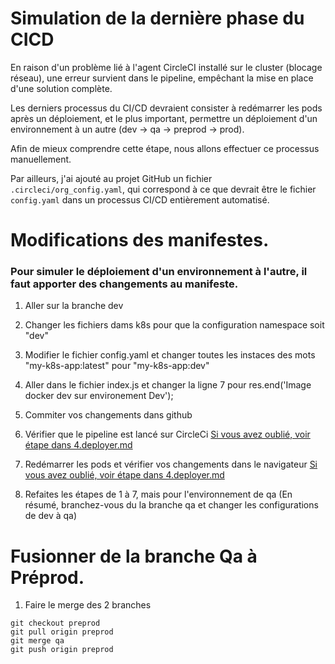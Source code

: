 # Simulation de la dernière phase du CICD

En raison d'un problème lié à l'agent CircleCI installé sur le cluster (blocage réseau), une erreur survient dans le pipeline, empêchant la mise en place d'une solution complète.

Les derniers processus du CI/CD devraient consister à redémarrer les pods après un déploiement, et le plus important, permettre un déploiement d'un environnement à un autre (dev → qa → preprod → prod).

Afin de mieux comprendre cette étape, nous allons effectuer ce processus manuellement.

Par ailleurs, j'ai ajouté au projet GitHub un fichier `.circleci/org_config.yaml`, qui correspond à ce que devrait être le fichier `config.yaml` dans un processus CI/CD entièrement automatisé.


# Modifications des manifestes.

### Pour simuler le déploiement d'un environnement à l'autre, il faut apporter des changements au manifeste.

1. Aller sur la branche dev

2. Changer les fichiers dams k8s pour que la configuration namespace soit "dev"

3. Modifier le fichier config.yaml et changer toutes les instaces des mots "my-k8s-app:latest" pour "my-k8s-app:dev"

4. Aller dans le fichier index.js et changer la ligne 7 pour  res.end('Image docker dev sur environement Dev');

5. Commiter vos changements dans github

6. Vérifier que le pipeline est lancé sur CircleCi [Si vous avez oublié, voir étape dans 4.deployer.md](4.deployer.md) 

7. Redémarrer les pods  et vérifier vos changements dans le navigateur [Si vous avez oublié, voir étape dans 4.deployer.md](4.deployer.md)

8. Refaites les étapes de 1 à 7, mais pour l'environnement de qa (En résumé, branchez-vous du la branche qa et changer les configurations de dev à qa)


# Fusionner de la branche Qa à Préprod.

1. Faire le merge des 2 branches

  ````
  git checkout preprod
  git pull origin preprod
  git merge qa
  git push origin preprod
  ````
